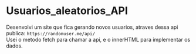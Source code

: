 # Usuarios_aleatorios_API
 Desenvolvi um site que fica gerando novos usuarios, atraves dessa api publica: `https://randomuser.me/api/` <br>
 Usei o metodo fetch para chamar a api, e o innerHTML para implementar os dados.

